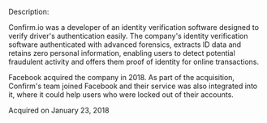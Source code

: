 Description:

Confirm.io was a developer of an identity verification software designed to verify driver's authentication easily. The company's identity verification software authenticated with advanced forensics, extracts ID data and retains zero personal information, enabling users to detect potential fraudulent activity and offers them proof of identity for online transactions.

Facebook acquired the company in 2018. As part of the acquisition, Confirm's team joined Facebook and their service was also integrated into it, where it could help users who were locked out of their accounts.

Acquired on January 23, 2018
